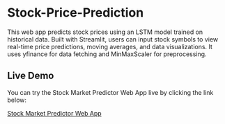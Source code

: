 # Stock-Price-Prediction
This web app predicts stock prices using an LSTM model trained on historical data. Built with Streamlit, users can input stock symbols to view real-time price predictions, moving averages, and data visualizations. It uses yfinance for data fetching and MinMaxScaler for preprocessing.

## Live Demo

You can try the Stock Market Predictor Web App live by clicking the link below:

[Stock Market Predictor Web App](http://localhost:8501)


